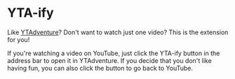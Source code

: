 YTA-ify
=======

Like [YTAdventure](http://www.ytadventure.com/)? Don't want to watch just one
video? This is the extension for you!

If you're watching a video on YouTube, just click the YTA-ify button in the
address bar to open it in YTAdventure. If you decide that you don't like having
fun, you can also click the button to go back to YouTube.
